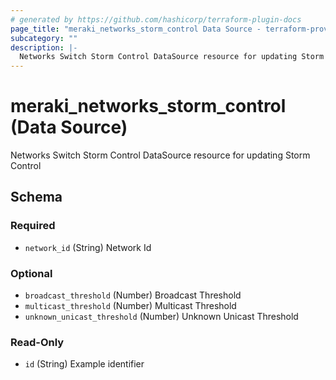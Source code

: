 ```yaml
---
# generated by https://github.com/hashicorp/terraform-plugin-docs
page_title: "meraki_networks_storm_control Data Source - terraform-provider-meraki"
subcategory: ""
description: |-
  Networks Switch Storm Control DataSource resource for updating Storm Control
---
```


# meraki_networks_storm_control (Data Source)

Networks Switch Storm Control DataSource resource for updating Storm Control



<!-- schema generated by tfplugindocs -->
## Schema

### Required

- `network_id` (String) Network Id

### Optional

- `broadcast_threshold` (Number) Broadcast Threshold
- `multicast_threshold` (Number) Multicast Threshold
- `unknown_unicast_threshold` (Number) Unknown Unicast Threshold

### Read-Only

- `id` (String) Example identifier
